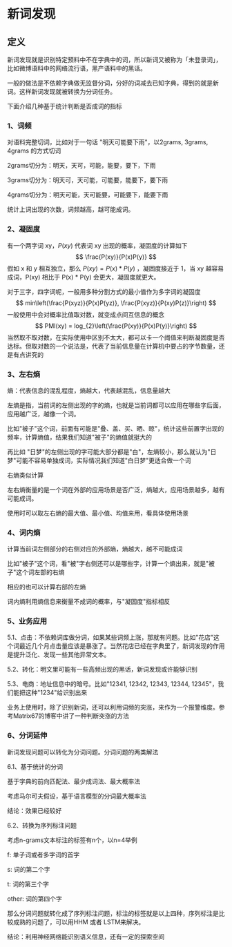 # 新词发现



## 定义

新词发现就是识别特定预料中不在字典中的词，所以新词又被称为「未登录词」，比如微博语料中的网络流行语，黑产语料中的黑话。

一般的做法是不依赖字典做无监督分词，分好的词减去已知字典，得到的就是新词。这样新词发现就被转换为分词任务。

下面介绍几种基于统计判断是否成词的指标 

### 1、词频

对语料完整切词，比如对于一句话 "明天可能要下雨"，以2grams, 3grams, 4grams 的方式切词

2grams切分为：明天，天可，可能，能要，要下，下雨

3grams切分为：明天可，天可能，可能要，能要下，要下雨

4grams切分为：明天可能，天可能要，可能要下，能要下雨

统计上词出现的次数，词频越高，越可能成词。



### 2、凝固度

有一个两字词 xy，$P(xy)$ 代表词 xy 出现的概率，凝固度的计算如下
$$
\frac{P(xy)}{P(x)P(y)}
$$
假如 x 和 y 相互独立，那么 $P(xy) = P(x) * P(y)$ ，凝固度接近于 1，当 xy 越容易成词，P(xy) 相比于 P(x) * P(y) 会更大，凝固度就更大。

对于三字，四字词呢，一般用多种分割方式的最小值作为多字词的凝固度
$$
min\left(\frac{P(xyz)}{P(x)P(yz)}, \frac{P(xyz)}{P(xy)P(z)}\right)
$$
一般使用中会对概率比值取对数，就变成点间互信息的概念
$$
PMI(xy) = log_{2}\left(\frac{P(xy)}{P(x)P(y)}\right)
$$
当然取不取对数，在实际使用中区别不太大，都可以卡一个阈值来判断凝固度是否达标。但取对数的一个说法是，代表了当前信息量在计算机中要占的字节数量，还是有点讲究的



### 3、左右熵

熵：代表信息的混乱程度，熵越大，代表越混乱，信息量越大

左熵是指，当前词的左侧出现的字的熵，也就是当前词都可以应用在哪些字后面，应用越广泛，越像一个词。

比如"被子"这个词，前面有可能是"叠、盖、买、晒、晾"，统计这些前置字出现的频率，计算熵值，结果我们知道"被子"的熵值就挺大的

再比如 "日梦"的左侧出现的字可能大部分都是"白"，左熵较小，那么就认为"日梦"可能不容易单独成词，实际情况我们知道"白日梦"更适合做一个词

右熵类似计算

左右熵衡量的是一个词在外部的应用场景是否广泛，熵越大，应用场景越多，越有可能成词。

使用时可以取左右熵的最大值、最小值、均值来用，看具体使用场景



### 4、词内熵

计算当前词左侧部分的右侧对应的外部熵，熵越大，越不可能成词

比如"被子"这个词，看"被"字右侧还可以是哪些字，计算一个熵出来，就是"被子"这个词左部的右熵

相应的也可以计算右部的左熵

词内熵利用熵信息来衡量不成词的概率，与"凝固度"指标相反



### 5、业务应用

5.1、点击：不依赖词库做分词，如果某些词频上涨，那就有问题。比如"花店"这个词最近几个月点击量应该是暴涨了。当然花店已经在字典里了，新词发现的作用是提升泛化、发现一些其他异常文本。

5.2、转化：明文里可能有一些高频出现的黑话，新词发现或许能够识别

5.3、电商：地址信息中的暗号。比如"12341, 12342, 12343, 12344, 12345"，我们能把这种"1234"给识别出来

业务上使用时，除了识别新词，还可以利用词频的突涨，来作为一个报警维度。参考Matrix67的博客中讲了一种判断突涨的方法



### 6、分词延伸

新词发现问题可以转化为分词问题。分词问题的两类解法

6.1、基于统计的分词

基于字典的前向匹配法、最少成词法、最大概率法

考虑马尔可夫假设，基于语言模型的分词最大概率法

结论：效果已经较好

6.2、转换为序列标注问题

考虑n-grams文本标注的标签有n个，以n=4举例

f: 单子词或者多字词的首字

s: 词的第二个字

t: 词的第三个字

other: 词的第四个字

那么分词问题就转化成了序列标注问题，标注的标签就是以上四种，序列标注是比较成熟的问题了，可以用HHM 或者 LSTM来解决。

结论：利用神经网络能识别语义信息，还有一定的探索空间

